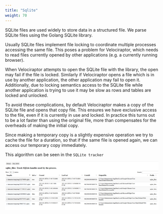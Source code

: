 ```yaml
---
title: "Sqlite"
weight: 70
---
```


SQLite files are used widely to store data in a structured file. We
parse SQLite files using the Golang SQLite library.

Usually SQLite files implement file locking to coordinate multiple
processes accessing the same file. This poses a problem for
Velociraptor, which needs to read files currently opened by other
applications (e.g. a currently running browser).

When Velociraptor attempts to open the SQLite file with the library,
the open may fail if the file is locked. Similarly if Velociraptor
opens a file which is in use by another application, the other
application may fail to open it. Additionally, due to locking
semantics access to the SQLite file while another application is
trying to use it may be slow as rows and tables are locked and
unlocked.

To avoid these complications, by default Velociraptor makes a copy of
the SQLite file and opens that copy file. This ensures we have
exclusive access to the file, even if it is currently in use and
locked. In practice this turns out to be a lot faster than using the
original file, more than compensates for the overheads of making the
initial copy.

Since making a temporary copy is a slightly expensive operation we try
to cache the file for a duration, so that if the same file is opened
again, we can access our temporary copy immediately.

This algorithm can be seen in the `SQLite tracker`

![SQLite profile](profile.png)
